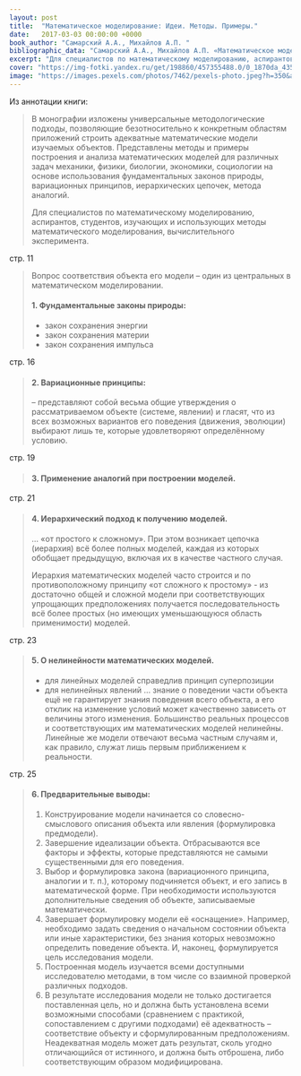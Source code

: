 ```yaml
---
layout: post
title:  "Математическое моделирование: Идеи. Методы. Примеры."
date:   2017-03-03 00:00:00 +0000
book_author: "Самарский А.А., Михайлов А.П. "
bibliographic_data: "Самарский А.А., Михайлов А.П. «Математическое моделирование: Идеи. Методы. Примеры. – 2-е изд., испр. – М.: ФИЗМАТЛИТ, 2002 г. – 320 с."
excerpt: "Для специалистов по математическому моделированию, аспирантов, студентов, изучающих и использующих методы математического моделирования, вычислительного эксперимента."
cover: "https://img-fotki.yandex.ru/get/198860/457355488.0/0_1870da_435042e1_orig.jpg"
image: "https://images.pexels.com/photos/7462/pexels-photo.jpeg?h=350&auto=compress&cs=tinysrgb"
---
```


Из аннотации книги:

> В монографии изложены универсальные методологические подходы, позволяющие безотносительно к конкретным областям приложений строить адекватные математические модели изучаемых объектов. Представлены методы и примеры построения и анализа математических моделей для различных задач механики, физики, биологии, экономики, социологии на основе использования фундаментальных законов природы, вариационных принципов, иерархических цепочек, метода аналогий. 
>
> Для специалистов по математическому моделированию, аспирантов, студентов, изучающих и использующих методы математического моделирования, вычислительного эксперимента.

стр. 11

> Вопрос соответствия объекта его модели – один из центральных в математическом моделировании.
>
> #### 1. Фундаментальные законы природы:
>
> - закон сохранения энергии
> - закон сохранения материи
> - закон сохранения импульса

стр. 16

> #### 2. Вариационные принципы:
>
>  – представляют собой весьма общие утверждения о рассматриваемом объекте (системе, явлении) и гласят, что из всех возможных вариантов его поведения (движения, эволюции) выбирают лишь те, которые удовлетворяют определённому условию.

стр. 19

> #### 3. Применение аналогий при построении моделей.

стр. 21

> #### 4. Иерархический подход к получению моделей.
>
>  … «от простого к сложному». При этом возникает цепочка (иерархия) всё более полных моделей, каждая из которых обобщает предыдущую, включая их в качестве частного случая.
>
> Иерархия математических моделей часто строится и по противоположному принципу «от сложного к простому» - из достаточно общей и сложной модели при соответствующих упрощающих предположениях получается последовательность всё более простых (но имеющих уменьшающуюся область применимости) моделей.

стр. 23

> #### 5. О нелинейности математических моделей.
>
> - для линейных моделей справедлив принцип суперпозиции
> - для нелинейных явлений … знание о поведении части объекта ещё не гарантирует знания поведения всего объекта, а его отклик на изменение условий может качественно зависеть от величины этого изменения.
>   Большинство реальных процессов и соответствующих им математических моделей нелинейны. Линейные же модели отвечают весьма частным случаям и, как правило, служат лишь первым приближением к реальности.

стр. 25

> #### 6. Предварительные выводы:
>
> 1. Конструирование модели начинается со словесно-смыслового описания объекта или явления (формулировка предмодели).
> 2. Завершение идеализации объекта. Отбрасываются все факторы и эффекты, которые представляются не самыми существенными для его поведения.
> 3. Выбор и формулировка закона (вариационного принципа, аналогии и т. п.), которому подчиняется объект, и его запись в математической форме. При необходимости используются дополнительные сведения об объекте, записываемые математически.
> 4. Завершает формулировку модели её «оснащение». Например, необходимо задать сведения о начальном состоянии объекта или иные характеристики, без знания которых невозможно определить поведение объекта. И, наконец, формулируется цель исследования модели.
> 5. Построенная модель изучается всеми доступными исследователю методами, в том числе со взаимной проверкой различных подходов.
> 6. В результате исследования модели не только достигается поставленная цель, но и должна быть установлена всеми возможными способами (сравнением с практикой, сопоставлением с другими подходами) её адекватность – соответствие объекту и сформулированным предположениям. Неадекватная модель может дать результат, сколь угодно отличающийся от истинного, и должна быть отброшена, либо соответствующим образом модифицирована.

